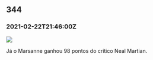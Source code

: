   

344
---

### 2021-02-22T21:46:00Z

![](https://bebiodicionario-com.s3.amazonaws.com/media/posts/202102/152900711_236328021561293_6624941243819902465_n_17861660531482852.jpg)

Já o Marsanne ganhou 98 pontos do crítico Neal Martian.

